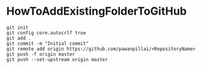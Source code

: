 # HowToAddExistingFolderToGitHub

```
git init
git config core.autocrlf true
git add .
git commit -m "Initial commit"
git remote add origin https://github.com/pawanpillai/<RepositoryName>
git push -f origin master
git push --set-upstream origin master
```
